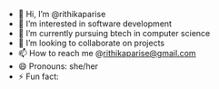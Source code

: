 - 👋 Hi, I’m @rithikaparise
- 👀 I’m interested in software development
- 🌱 I’m currently pursuing btech in computer science
- 💞️ I’m looking to collaborate on projects
- 📫 How to reach me @rithikaparise@gmail.com
- 😄 Pronouns: she/her
- ⚡ Fun fact: 

<!---
rithikaparise/rithikaparise is a ✨ special ✨ repository because its `README.md` (this file) appears on your GitHub profile.
You can click the Preview link to take a look at your changes.
--->
